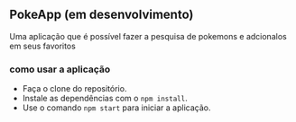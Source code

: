 ## PokeApp (em desenvolvimento)

Uma aplicação que é possível fazer a pesquisa de pokemons e adcionalos em seus favoritos



### como usar a aplicação

- Faça o clone do repositório.
- Instale as dependências com o ```npm install```.
- Use o comando ```npm start``` para iniciar a aplicação.
